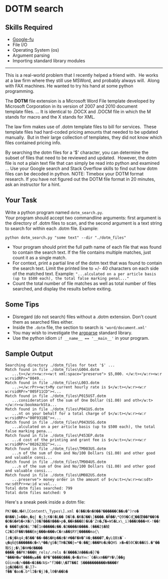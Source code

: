 # DOTM search

## Skills Required
 - [Google-fu](https://english.stackexchange.com/questions/19967/what-does-google-fu-mean)
 - File I/O
 - Operating System (os)
 - Argument parsing
 - Importing standard library modules
 
<hr>

This is a real-world problem that I recently helped a friend with.  He works at a law firm where they still use MSWord, and probably always will.  Along with FAX machines.  He wanted to try his hand at some python programming.

The **DOTM** file extension is a Microsoft Word File template developed by Microsoft Corporation in its version of 2007 and 2010 document template files. ... It is identical to .DOCX and .DOCM file in which the M stands for macro and the X stands for XML.

The law firm makes use of .dotm template files to bill for services.  These template files had hard-coded pricing amounts that needed to be updated manually.  But in their large collection of templates, they did not know which files contained pricing info.

By searching the dotm files for a '$' character, you can determine the subset of files that need to be reviewed and updated.  However, the dotm file is not a plain text file that can simply be read into python and examined ... Use your Google search and Stack Overflow skills to find out how dotm files can be decoded in python.  NOTE: Timebox your DOTM format research.  If you have not figured out the DOTM file format in 20 minutes, ask an instructor for a hint.

## Your Task
Write a python program named `dotm_search.py`.  
Your program should accept two commandline arguments: first argument is the directory of .dotm files to scan, and the second argument is a text string to search for within each .dotm file. Example:
```
python dotm_search.py "some text" --dir "./dotm_files"
```

- Your program should print the full path name of each file that was found to contain the search text.  If the file contains multiple matches, just count it as a single match.
- For context, print a partial line of the dotm text that was found to contain the search text.  Limit the printed line to +/- 40 characters on each side of the matched text.  Example: `"...alculated on a per article basis (up to $500 each), the total false marking penal..."`
- Count the total number of file matches as well as total number of files searched, and display the results before exiting.


## Some Tips
- Disregard (do not search) files without a .dotm extension.  Don't count them as searched files either.
- Inside the `.dotm` file, the section to search is `'word/document.xml'`
- You may wish to investigate the [argparse](https://docs.python.org/2/howto/argparse.html) standard library.
- Use the python idiom `if __name__ == '__main__'` in your program.

## Sample Output
```
Searching directory ./dotm_files for text '$' ...
Match found in file ./dotm_files\G004.dotm
   ...t></w:r><w:r><w:t xml:space="preserve"> $5,000. </w:t></w:r><w:r w:rsidRPr="0049...
Match found in file ./dotm_files\L003.dotm
   ...></w:rPr><w:t>My current hourly rate is $</w:t></w:r><w:r w:rsidRPr="005F11CD"><...
Match found in file ./dotm_files\P015UST.dotm
   ...consideration of the sum of One Dollar ($1.00) and oth</w:t></w:r><w:bookmarkSta...
Match found in file ./dotm_files\P041US.dotm
   ...nt on your behalf for a total charge of $</w:t></w:r><w:r w:rsidRPr="00F931BE"><...
Match found in file ./dotm_files\P043USG.dotm
   ...alculated on a per article basis (up to $500 each), the total false marking pena...
Match found in file ./dotm_files\P453EP.dotm
   ...d cost of the printing and grant fee is $</w:t></w:r><w:r w:rsidRPr="002623D2"><...
Match found in file ./dotm_files\TM903US.dotm
   ...n of the sum of One and No/100 Dollars ($1.00) and other good and valuable consi...
Match found in file ./dotm_files\TM904US.dotm
   ...n of the sum of One and No/100 Dollars ($1.00) and other good and valuable consi...
Match found in file ./dotm_files\UM082US.dotm
   ...preserve"> money order in the amount of $</w:t></w:r><w:sdt><w:sdtPr><w:id w:val...
Total dotm files searched: 799
Total dotm files matched: 9
```


Here's a sneak peek inside a dotm file:

```
PK!��Ǉ�4\[Content\_Types\].xml �(��U�n�0��?������C��u�^)re� �N��\]=��m,�q| �;3;K�ί�L�� D�l�.�K�J��\]����.�Ȓ��\*Q99�Cd׋��櫽��P��9� �O�G�#b�<X�)\]0�7���X���>p�,��k���B)�&�'Zn�ڲ�=WS�Lx\_i)���U���+K-!��!� ���Tq�O�i'7�Ȇ1n�����z��.�3����A����.(���2$�鲮C2�IdF��V���Emj���m���vC�rљ��$RY|�����ma{\[z�j�kq4;�5��'��~��$�Hp��z�!#��F�W�^A�;����Ͳ,�yLQBϪ�`-ų�q6@$������c�<\*��/gS�|TH�Z��}=*�:��򨄒:���Mo�z�QHS x�=�50C�Ե��GS.�"��䩣Sj;�\]�H#�d����  
�ܼ���_��PK!���N_rels/.rels �(����JA���a�}7�  
"���H�w"����w̤ھ�� �P�^����O֛���;�<�aYՠ؛`G�kxm��PY�\[��g  
Gΰino�/<���<�1��ⳆA$>"f3��\\�ȾT��I S����������W����Y  
ig�@��X6_�\]7~  
f��ˉ�ao�.b*lI�r�j)�,l0�%��b�  
```
